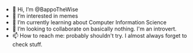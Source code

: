 - 👋 Hi, I’m @BappoTheWise
- 👀 I’m interested in memes
- 🌱 I’m currently learning about Computer Information Science
- 💞️ I’m looking to collaborate on basically nothing. I'm an introvert.
- 📫 How to reach me: probably shouldn't try. I almost always forget to check stuff.

<!---
BappoTheWise/BappoTheWise is a ✨ special ✨ repository because its `README.md` (this file) appears on your GitHub profile.
You can click the Preview link to take a look at your changes.
--->

